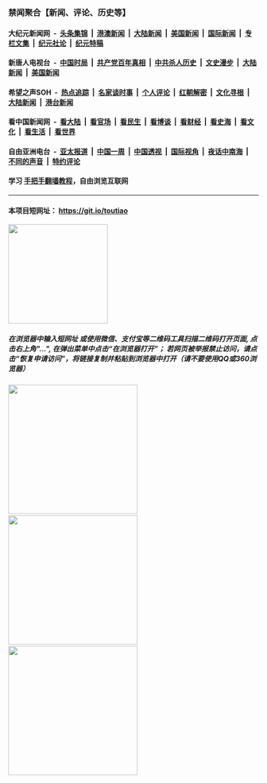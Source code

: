 ### 禁闻聚合【新闻、评论、历史等】

#### 大纪元新闻网 &nbsp;-&nbsp; [头条集锦](indexes/E头条集锦.md?t=02171311) &nbsp;|&nbsp; [港澳新闻](indexes/E港澳新闻.md?t=02171311)  &nbsp;|&nbsp; [大陆新闻](indexes/E大陆新闻.md?t=02171311) &nbsp;|&nbsp; [美国新闻](indexes/E美国新闻.md?t=02171311) &nbsp;|&nbsp; [国际新闻](indexes/E国际新闻.md?t=02171311) &nbsp;|&nbsp; [专栏文集](indexes/E专栏文集.md?t=02171311) &nbsp;|&nbsp; [纪元社论](indexes/E纪元社论.md?t=02171311) &nbsp;|&nbsp; [纪元特稿](indexes/E纪元特稿.md?t=02171311) 

#### 新唐人电视台 &nbsp;-&nbsp; [中国时局](indexes/N中国时局.md?t=02171311) &nbsp;|&nbsp; [共产党百年真相](indexes/N共产党百年真相.md?t=02171311) &nbsp;|&nbsp; [中共杀人历史](indexes/N中共杀人历史.md?t=02171311) &nbsp;|&nbsp; [文史漫步](indexes/N文史漫步.md?t=02171311) &nbsp;|&nbsp; [大陆新闻](indexes/N大陆新闻.md?t=02171311) &nbsp;|&nbsp; [美国新闻](indexes/N美国新闻.md?t=02171311)

#### 希望之声SOH &nbsp;-&nbsp; [热点追踪](indexes/H热点追踪.md?t=02171311) &nbsp;|&nbsp; [名家谈时事](indexes/H名家谈时事.md?t=02171311) &nbsp;|&nbsp; [个人评论](indexes/H个人评论.md?t=02171311)  &nbsp;|&nbsp; [红朝解密](indexes/H红朝解密.md?t=02171311) &nbsp;|&nbsp; [文化寻根](indexes/H文化寻根.md?t=02171311) &nbsp;|&nbsp; [大陆新闻](indexes/H大陆新闻.md?t=02171311) &nbsp;|&nbsp; [港台新闻](indexes/H港台新闻.md?t=02171311)

#### 看中国新闻网 &nbsp;-&nbsp; [看大陆](indexes/S看大陆.md?t=02171311) &nbsp;|&nbsp; [看官场](indexes/S看官场.md?t=02171311) &nbsp;|&nbsp; [看民生](indexes/S看民生.md?t=02171311)  &nbsp;|&nbsp; [看博谈](indexes/S看博谈.md?t=02171311) &nbsp;|&nbsp; [看财经](indexes/S看财经.md?t=02171311) &nbsp;|&nbsp; [看史海](indexes/S看史海.md?t=02171311) &nbsp;|&nbsp; [看文化](indexes/S看文化.md?t=02171311) &nbsp;|&nbsp; [看生活](indexes/S看生活.md?t=02171311) &nbsp;|&nbsp; [看世界](indexes/S看世界.md?t=02171311)

#### 自由亚洲电台 &nbsp;-&nbsp; [亚太报道](indexes/R亚太报道.md?t=02171311) &nbsp;|&nbsp; [中国一周](indexes/R中国一周.md?t=02171311) &nbsp;|&nbsp; [中国透视](indexes/R中国透视.md?t=02171311)  &nbsp;|&nbsp; [国际视角](indexes/R国际视角.md?t=02171311) &nbsp;|&nbsp; [夜话中南海](indexes/R夜话中南海.md?t=02171311) &nbsp;|&nbsp; [不同的声音](indexes/R不同的声音.md?t=02171311) &nbsp;|&nbsp; [特约评论](indexes/R特约评论.md?t=02171311)

#### 学习 [手把手翻墙教程](https://github.com/gfw-breaker/guides/wiki)，自由浏览互联网

----

#### 本项目短网址： https://git.io/toutiao
<img src="https://raw.githubusercontent.com/gfw-breaker/banned-news/master/scripts/img/qr.png" width="200px"/>  

##### 在浏览器中输入短网址 或使用微信、支付宝等二维码工具扫描二维码打开页面, 点击右上角"...", 在弹出菜单中点击“在浏览器打开”； 若网页被举报禁止访问，请点击“恢复申请访问”，将链接复制并粘贴到浏览器中打开（请不要使用QQ或360浏览器）

<img src="https://raw.githubusercontent.com/gfw-breaker/banned-news/master/scripts/img/1.png" width="260px"/> &nbsp; <img src="https://raw.githubusercontent.com/gfw-breaker/banned-news/master/scripts/img/2.png" width="260px"/> &nbsp; <img src="https://raw.githubusercontent.com/gfw-breaker/banned-news/master/scripts/img/3.png" width="260px"/>
